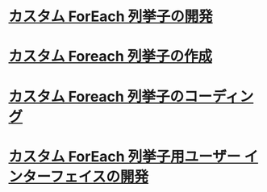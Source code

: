 # [カスタム ForEach 列挙子の開発](developing-a-custom-foreach-enumerator.md)
# [カスタム Foreach 列挙子の作成](creating-a-custom-foreach-enumerator.md)
# [カスタム Foreach 列挙子のコーディング](coding-a-custom-foreach-enumerator.md)
# [カスタム ForEach 列挙子用ユーザー インターフェイスの開発](developing-a-user-interface-for-a-custom-foreach-enumerator.md)
